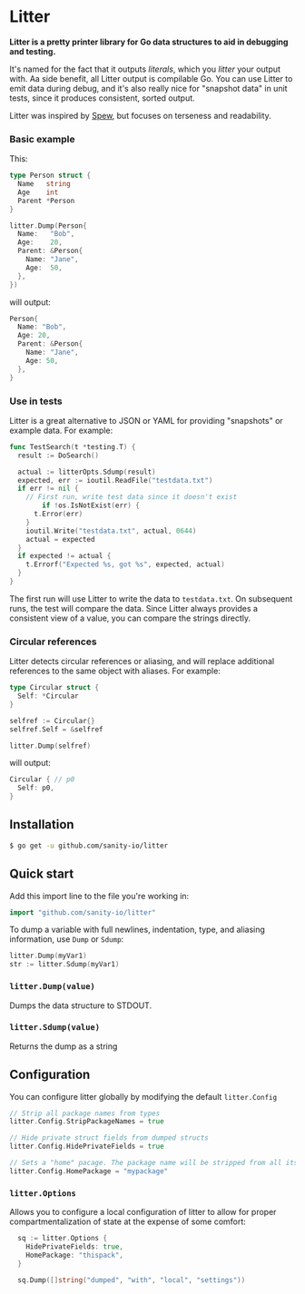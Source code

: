 # Litter

**Litter is a pretty printer library for Go data structures to aid in debugging and testing.**

It's named for the fact that it outputs *literals*, which you *litter* your output with. Aa side benefit, all Litter output is compilable Go. You can use Litter to emit data during debug, and it's also really nice for "snapshot data" in unit tests, since it produces consistent, sorted output.

Litter was inspired by [Spew](https://github.com/davecgh/go-spew), but focuses on terseness and readability.

### Basic example

This:

```go
type Person struct {
  Name   string
  Age    int
  Parent *Person
}

litter.Dump(Person{
  Name:   "Bob",
  Age:    20,
  Parent: &Person{
    Name: "Jane",
    Age:  50,
  },
})
```

will output:

```go
Person{
  Name: "Bob",
  Age: 20,
  Parent: &Person{
    Name: "Jane",
    Age: 50,
  },
}
```

### Use in tests

Litter is a great alternative to JSON or YAML for providing "snapshots" or example data. For example:

```go
func TestSearch(t *testing.T) {
  result := DoSearch()

  actual := litterOpts.Sdump(result)
  expected, err := ioutil.ReadFile("testdata.txt")
  if err != nil {
    // First run, write test data since it doesn't exist
		if !os.IsNotExist(err) {
      t.Error(err)
    }
    ioutil.Write("testdata.txt", actual, 0644)
    actual = expected
  }
  if expected != actual {
    t.Errorf("Expected %s, got %s", expected, actual)
  }
}
```

The first run will use Litter to write the data to `testdata.txt`. On subsequent runs, the test will compare the data. Since Litter always provides a consistent view of a value, you can compare the strings directly.

### Circular references

Litter detects circular references or aliasing, and will replace additional references to the same object with aliases. For example:

```go
type Circular struct {
  Self: *Circular
}

selfref := Circular{}
selfref.Self = &selfref

litter.Dump(selfref)
```

will output:

```go
Circular { // p0
  Self: p0,
}
```

## Installation

```bash
$ go get -u github.com/sanity-io/litter
```

## Quick start

Add this import line to the file you're working in:

```go
import "github.com/sanity-io/litter"
```

To dump a variable with full newlines, indentation, type, and aliasing information, use `Dump` or `Sdump`:

```go
litter.Dump(myVar1)
str := litter.Sdump(myVar1)
```

### `litter.Dump(value)`

Dumps the data structure to STDOUT.

### `litter.Sdump(value)`

Returns the dump as a string

## Configuration

You can configure litter globally by modifying the default `litter.Config`

```go
// Strip all package names from types
litter.Config.StripPackageNames = true

// Hide private struct fields from dumped structs
litter.Config.HidePrivateFields = true

// Sets a "home" pacage. The package name will be stripped from all its types
litter.Config.HomePackage = "mypackage"
```

### `litter.Options`

Allows you to configure a local configuration of litter to allow for proper compartmentalization of state at the expense of some comfort:

``` go
  sq := litter.Options {
    HidePrivateFields: true,
    HomePackage: "thispack",
  }

  sq.Dump([]string("dumped", "with", "local", "settings"))
```

